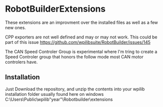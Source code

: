 # RobotBuilderExtensions

These extensions are an improvment over the installed files as well as a few new ones. 

CPP exporters are not well defined and may or may not work. This could be part of this issue  https://github.com/wpilibsuite/RobotBuilder/issues/145 

The CAN Speed Controler Group is experimental where I'm tring to create a Speed Controler group that honors the follow mode most CAN motor controlers have.

## Installation
Just Download the repository, and unzip the contents into your wpilib installation folder usually found here on windows C:\Users\Public\wpilib"year"\Robotbuilder\extensions
